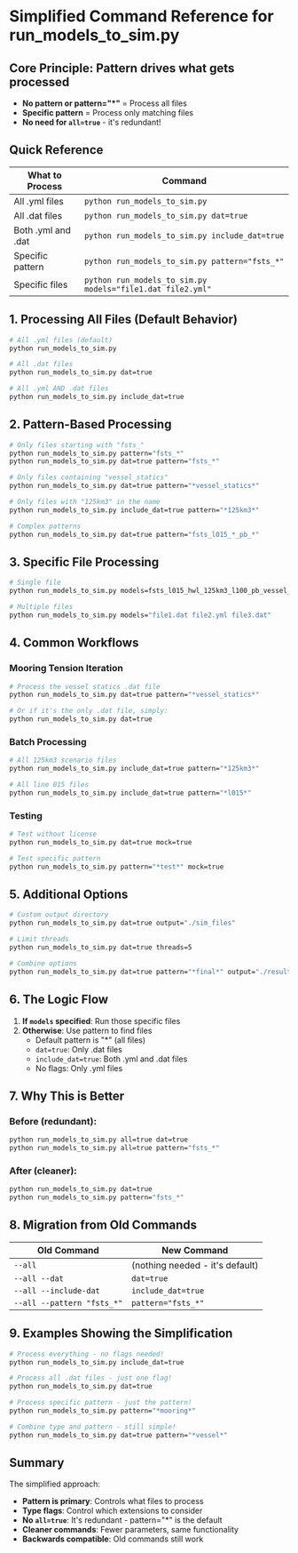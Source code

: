 # Simplified Command Reference for run_models_to_sim.py

## Core Principle: Pattern drives what gets processed
- **No pattern or pattern="*"** = Process all files
- **Specific pattern** = Process only matching files
- **No need for `all=true`** - it's redundant!

## Quick Reference

| What to Process | Command |
|----------------|---------|
| All .yml files | `python run_models_to_sim.py` |
| All .dat files | `python run_models_to_sim.py dat=true` |
| Both .yml and .dat | `python run_models_to_sim.py include_dat=true` |
| Specific pattern | `python run_models_to_sim.py pattern="fsts_*"` |
| Specific files | `python run_models_to_sim.py models="file1.dat file2.yml"` |

## 1. Processing All Files (Default Behavior)

```bash
# All .yml files (default)
python run_models_to_sim.py

# All .dat files
python run_models_to_sim.py dat=true

# All .yml AND .dat files
python run_models_to_sim.py include_dat=true
```

## 2. Pattern-Based Processing

```bash
# Only files starting with "fsts_"
python run_models_to_sim.py pattern="fsts_*"
python run_models_to_sim.py dat=true pattern="fsts_*"

# Only files containing "vessel_statics"
python run_models_to_sim.py dat=true pattern="*vessel_statics*"

# Only files with "125km3" in the name
python run_models_to_sim.py include_dat=true pattern="*125km3*"

# Complex patterns
python run_models_to_sim.py dat=true pattern="fsts_l015_*_pb_*"
```

## 3. Specific File Processing

```bash
# Single file
python run_models_to_sim.py models=fsts_l015_hwl_125km3_l100_pb_vessel_statics_6dof.dat

# Multiple files
python run_models_to_sim.py models="file1.dat file2.yml file3.dat"
```

## 4. Common Workflows

### Mooring Tension Iteration
```bash
# Process the vessel statics .dat file
python run_models_to_sim.py dat=true pattern="*vessel_statics*"

# Or if it's the only .dat file, simply:
python run_models_to_sim.py dat=true
```

### Batch Processing
```bash
# All 125km3 scenario files
python run_models_to_sim.py include_dat=true pattern="*125km3*"

# All line 015 files
python run_models_to_sim.py include_dat=true pattern="*l015*"
```

### Testing
```bash
# Test without license
python run_models_to_sim.py dat=true mock=true

# Test specific pattern
python run_models_to_sim.py pattern="*test*" mock=true
```

## 5. Additional Options

```bash
# Custom output directory
python run_models_to_sim.py dat=true output="./sim_files"

# Limit threads
python run_models_to_sim.py dat=true threads=5

# Combine options
python run_models_to_sim.py dat=true pattern="*final*" output="./results" threads=10
```

## 6. The Logic Flow

1. **If `models` specified**: Run those specific files
2. **Otherwise**: Use pattern to find files
   - Default pattern is "*" (all files)
   - `dat=true`: Only .dat files
   - `include_dat=true`: Both .yml and .dat files
   - No flags: Only .yml files

## 7. Why This is Better

### Before (redundant):
```bash
python run_models_to_sim.py all=true dat=true
python run_models_to_sim.py all=true pattern="fsts_*"
```

### After (cleaner):
```bash
python run_models_to_sim.py dat=true
python run_models_to_sim.py pattern="fsts_*"
```

## 8. Migration from Old Commands

| Old Command | New Command |
|------------|-------------|
| `--all` | (nothing needed - it's default) |
| `--all --dat` | `dat=true` |
| `--all --include-dat` | `include_dat=true` |
| `--all --pattern "fsts_*"` | `pattern="fsts_*"` |

## 9. Examples Showing the Simplification

```bash
# Process everything - no flags needed!
python run_models_to_sim.py include_dat=true

# Process all .dat files - just one flag!
python run_models_to_sim.py dat=true

# Process specific pattern - just the pattern!
python run_models_to_sim.py pattern="*mooring*"

# Combine type and pattern - still simple!
python run_models_to_sim.py dat=true pattern="*vessel*"
```

## Summary

The simplified approach:
- **Pattern is primary**: Controls what files to process
- **Type flags**: Control which extensions to consider
- **No `all=true`**: It's redundant - pattern="*" is the default
- **Cleaner commands**: Fewer parameters, same functionality
- **Backwards compatible**: Old commands still work